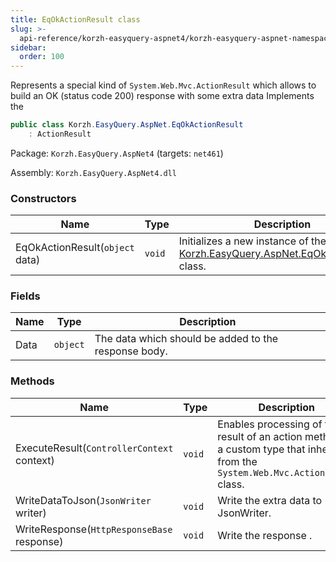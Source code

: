 ```yaml
---
title: EqOkActionResult class
slug: >-
  api-reference/korzh-easyquery-aspnet4/korzh-easyquery-aspnet-namespace/eqokactionresult-class
sidebar:
  order: 100
---
```


Represents a special kind of `System.Web.Mvc.ActionResult` which allows to build an OK (status code 200) response with some extra data  Implements the <seealso cref="T:System.Web.Mvc.ActionResult" />
```csharp
public class Korzh.EasyQuery.AspNet.EqOkActionResult
    : ActionResult

```
Package: `Korzh.EasyQuery.AspNet4` (targets: `net461`)

Assembly: `Korzh.EasyQuery.AspNet4.dll`

### Constructors

| Name | Type | Description | 
| --- | --- | --- | 
| EqOkActionResult(`object` data) | `void` | Initializes a new instance of the [Korzh.EasyQuery.AspNet.EqOkActionResult](///easyquery/docs/api-reference/korzh-easyquery-aspnet4/korzh-easyquery-aspnet-namespace/eqokactionresult-class) class. | 


### Fields

| Name | Type | Description | 
| --- | --- | --- | 
| Data | `object` | The data which should be added to the response body. | 


### Methods

| Name | Type | Description | 
| --- | --- | --- | 
| ExecuteResult(`ControllerContext` context) | `void` | Enables processing of the result of an action method by a custom type that inherits  from the `System.Web.Mvc.ActionResult` class. | 
| WriteDataToJson(`JsonWriter` writer) | `void` | Write the extra data to JsonWriter. | 
| WriteResponse(`HttpResponseBase` response) | `void` | Write the response . |
